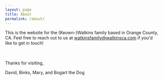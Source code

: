 ```yaml
---
layout: page
title: About
permalink: /about/
---
```


This is the website for the (Keown-)Watkins family based in Orange County, CA. Feel free to reach out to us at [watkinsfamily@watkinsca.com](mailto:watkinsfamily@watkinsca.com) if you'd like to get in touch!

<br /><br />
Thanks for visiting,

David, Binks, Mary, and Bogart the Dog
